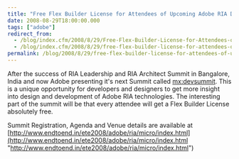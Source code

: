 ```yaml
---
title: "Free Flex Builder License for Attendees of Upcoming Adobe RIA Developer Summit"
date: 2008-08-29T18:00:00.000
tags: ["adobe"]
redirect_from: 
  - /blog/index.cfm/2008/8/29/Free-Flex-Builder-License-for-Attendees-of-Upcoming-Adobe-RIA-Developer-Summit/
  - /blog/index.cfm/2008/8/29/free-flex-builder-license-for-attendees-of-upcoming-adobe-ria-developer-summit/
permalink: /blog/2008/8/29/free-flex-builder-license-for-attendees-of-upcoming-adobe-ria-developer-summit/
---
```


After the success of RIA Leadership and RIA Architect Summit in Bangalore, India and now Adobe presenting it's next Summit called  [mx:devsummit](http://www.endtoend.in/ete2008/adobe/ria/micro/index.html "http://www.endtoend.in/ete2008/adobe/ria/micro/index.html"). This is a unique opportunity for developers and designers to get more insight into design and development of Adobe RIA technologies. The interesting part of the summit will be that every attendee will get a Flex Builder License absolutely free.

Summit Registration, Agenda and Venue details are available at  [http://www.endtoend.in/ete2008/adobe/ria/micro/index.html](http://www.endtoend.in/ete2008/adobe/ria/micro/index.html "http://www.endtoend.in/ete2008/adobe/ria/micro/index.html")